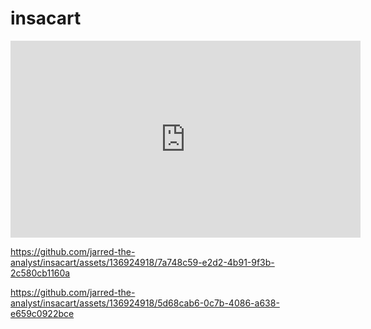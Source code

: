 # insacart
<iframe width="560" height="315" src="https://www.youtube.com/embed/gM_xGESTTy8" title="YouTube video player" frameborder="0" allow="accelerometer; autoplay; clipboard-write; encrypted-media; gyroscope; picture-in-picture; web-share" allowfullscreen></iframe>


https://github.com/jarred-the-analyst/insacart/assets/136924918/7a748c59-e2d2-4b91-9f3b-2c580cb1160a



https://github.com/jarred-the-analyst/insacart/assets/136924918/5d68cab6-0c7b-4086-a638-e659c0922bce

